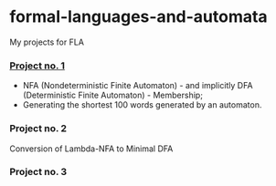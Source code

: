 # formal-languages-and-automata
My projects for FLA

### [Project no. 1](project-1)
- NFA (Nondeterministic Finite Automaton) - and implicitly DFA (Deterministic Finite Automaton) - Membership;
- Generating the shortest 100 words generated by an automaton.

### Project no. 2
Conversion of Lambda-NFA to Minimal DFA

### Project no. 3
